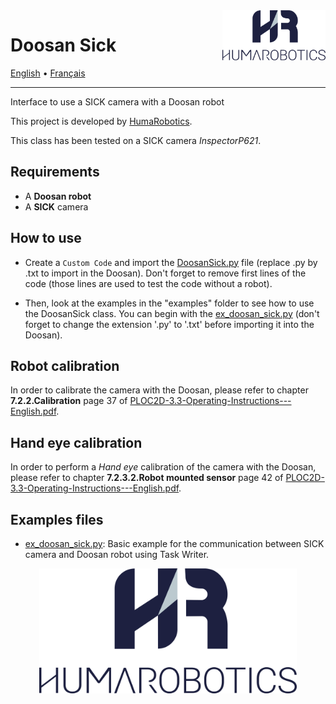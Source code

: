 <a href="https://www.humarobotics.com/">
    <img src="./images/Logo_HR_bleu.png" alt="HumaRobotics logo" title="HumaRobotics" align="right" height="80" />
</a>

# Doosan Sick

<p align="left">
  <a href="./README.md">English</a> •
  <a href="docs/README-fr.md">Français</a>
</p>

--------------

Interface to use a SICK camera with a Doosan robot

This project is developed by [HumaRobotics](https://www.humarobotics.com/).

This class has been tested on a SICK camera *InspectorP621*.

## Requirements

- A **Doosan robot**
- A **SICK** camera

## How to use

- Create a `Custom Code` and import the [DoosanSick.py](./DoosanSick.py) file (replace .py by .txt to import in the Doosan). Don't forget to remove first lines of the code (those lines are used to test the code without a robot).

- Then, look at the examples in the "examples" folder to see how to use the DoosanSick class. You can begin with the [ex_doosan_sick.py](./examples/ex_doosan_sick.py) (don't forget to change the extension '.py' to '.txt' before importing it into the Doosan).

## Robot calibration

In order to calibrate the camera with the Doosan, please refer to chapter **7.2.2.Calibration** page 37 of [PLOC2D-3.3-Operating-Instructions---English.pdf](./documentations/PLOC2D-3.3-Operating-Instructions---English.pdf).

## Hand eye calibration

In order to perform a *Hand eye* calibration of the camera with the Doosan, please refer to chapter **7.2.3.2.Robot mounted sensor** page 42 of [PLOC2D-3.3-Operating-Instructions---English.pdf](./documentations/PLOC2D-3.3-Operating-Instructions---English.pdf).

## Examples files

- [ex_doosan_sick.py](./examples/ex_doosan_sick.py): Basic example for the communication between SICK camera and Doosan robot using Task Writer.

<div align = "center" >
<img src="./images/Logo_HR_bleu.png" alt="HumaRobotics logo" title="HumaRobotics" height="200" />
</div>